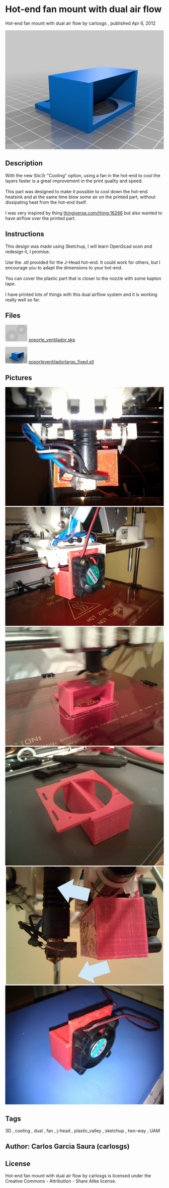 Hot-end fan mount with dual air flow
===============
Hot-end fan mount with dual air flow  by carlosgs , published Apr 6, 2012

![Image](img/soporteventiladorlargo_fixed_display_large.jpg "Title")

Description
--------
With the new Slic3r "Cooling" option, using a fan in the hot-end to cool the layers faster is a great improvement in the print quality and speed.<br />
<br />
This part was designed to make it possible to cool down the hot-end heatsink and at the same time blow some air on the printed part, without dissipating heat from the hot-end itself.<br />
<br />
I was very inspired by thing <a href="http://www.thingiverse.com/thing:16266" target="_blank" rel="nofollow">thingiverse.com/thing:16266</a> but also wanted to have airflow over the printed part.<br />

Instructions
--------
This design was made using Sketchup, I will learn OpenScad soon and redesign it, I promise.<br />
<br />
Use the .stl provided for the J-Head hot-end. It could work for others, but I encourage you to adapt the dimensions to your hot-end.<br />
<br />
You can cover the plastic part that is closer to the nozzle with some kapton tape.<br />
<br />
I have printed lots of things with this dual airflow system and it is working really well so far.<br />

Files
--------
[![Image](img/Gears_preview_tinycard.jpg)](soporte_ventilador.skp)
 [ soporte_ventilador.skp](soporte_ventilador.skp)  

[![Image](img/soporteventiladorlargo_fixed_preview_tinycard.jpg)](soporteventiladorlargo_fixed.stl)
 [ soporteventiladorlargo_fixed.stl](soporteventiladorlargo_fixed.stl)  



Pictures
--------
![Image](img/2012-04-05_23.30.18_display_large.jpg "Title")
![Image](img/2012-04-05_23.29.14_display_large.jpg "Title")
![Image](img/2012-04-05_21.02.25_display_large.jpg "Title")
![Image](img/2012-04-05_21.17.35_display_large.jpg "Title")
![Image](img/airflow_display_large.jpg "Title")
![Image](img/2012-04-05_21.27.10_display_large.jpg "Title")


Tags
--------
3D , cooling , dual , fan , j-head , plastic_valley , sketchup , two-way , UAM  



Author: Carlos Garcia Saura (carlosgs)
--------


License
--------
Hot-end fan mount with dual air flow by carlosgs is licensed under the Creative Commons - Attribution - Share Alike license.  

